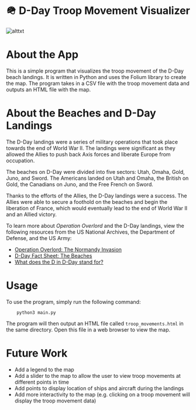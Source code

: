 # 🪖 D-Day Troop Movement Visualizer

![alttxt](https://github.com/asharahmed/d-day/blob/main/landing.png?raw=true)

# About the App

This is a simple program that visualizes the troop movement of the D-Day beach landings. It is written in Python and uses the Folium library to create the map. The program takes in a CSV file with the troop movement data and outputs an HTML file with the map.

# About the Beaches and D-Day Landings

The D-Day landings were a series of military operations that took place towards the end of World War II. The landings were significant as they allowed the Allies to push back Axis forces and liberate Europe from occupation.

The beaches on D-Day were divided into five sectors: Utah, Omaha, Gold, Juno, and Sword. The Americans landed on Utah and Omaha, the British on Gold, the Canadians on Juno, and the Free French on Sword. 

Thanks to the efforts of the Allies, the D-Day landings were a success. The Allies were able to secure a foothold on the beaches and begin the liberation of France, which would eventually lead to the end of World War II and an Allied victory.

To learn more about _Operation Overlord_ and the D-Day landings, view the following resources from the US National Archives, the Department of Defense, and the US Army: 

- [Operation Overlord: The Normandy Invasion](https://www.archives.gov/research/military/ww2/d-day)
- [D-Day Fact Sheet: The Beaches](https://dod.defense.gov/Portals/1/features/2016/0516_dday/docs/d-day-fact-sheet-the-beaches.pdf)
- [What does the D in D-Day stand for?](https://www.army.mil/e2/downloads/rv7/d-day/the-meaning-of-dday-fact.pdf)
# Usage

To use the program, simply run the following command:
    
        python3 main.py

The program will then output an HTML file called `troop_movements.html` in the same directory. Open this file in a web browser to view the map.

# Future Work

- Add a legend to the map
- Add a slider to the map to allow the user to view troop movements at different points in time
- Add points to display location of ships and aircraft during the landings
- Add more interactivity to the map (e.g. clicking on a troop movement will display the troop movement data)

